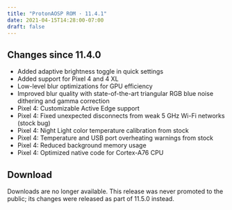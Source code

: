 ```yaml
---
title: "ProtonAOSP ROM · 11.4.1"
date: 2021-04-15T14:28:00-07:00
draft: false
---
```


## Changes since 11.4.0

- Added adaptive brightness toggle in quick settings
- Added support for Pixel 4 and 4 XL
- Low-level blur optimizations for GPU efficiency
- Improved blur quality with state-of-the-art triangular RGB blue noise dithering and gamma correction
- Pixel 4: Customizable Active Edge support
- Pixel 4: Fixed unexpected disconnects from weak 5 GHz Wi-Fi networks (stock bug)
- Pixel 4: Night Light color temperature calibration from stock
- Pixel 4: Temperature and USB port overheating warnings from stock
- Pixel 4: Reduced background memory usage
- Pixel 4: Optimized native code for Cortex-A76 CPU

## Download

Downloads are no longer available. This release was never promoted to the public; its changes were released as part of 11.5.0 instead.

